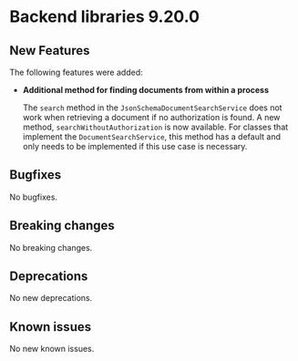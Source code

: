 # Backend libraries 9.20.0

## New Features

The following features were added:

* **Additional method for finding documents from within a process**

  The `search` method in the `JsonSchemaDocumentSearchService` does not work when retrieving a document if no
  authorization is found. A new method, `searchWithoutAuthorization` is now available. For classes that implement the 
  `DocumentSearchService`, this method has a default and only needs to be implemented if this use case is necessary.

## Bugfixes

No bugfixes.

## Breaking changes

No breaking changes.

## Deprecations

No new deprecations.

## Known issues

No new known issues.
